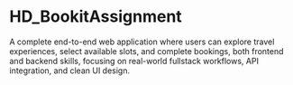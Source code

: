 # HD_BookitAssignment
A complete end-to-end web application where users can explore travel experiences, select available slots, and complete bookings, both frontend and backend skills, focusing on real-world fullstack workflows, API integration, and clean UI design.
